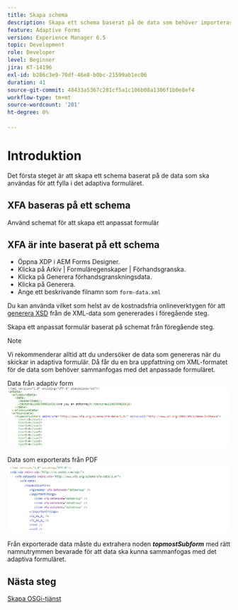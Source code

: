 ```yaml
---
title: Skapa schema
description: Skapa ett schema baserat på de data som behöver importeras till det adaptiva formuläret
feature: Adaptive Forms
version: Experience Manager 6.5
topic: Development
role: Developer
level: Beginner
jira: KT-14196
exl-id: b286c3e9-70df-46e8-b0bc-21599ab1ec06
duration: 41
source-git-commit: 48433a5367c281cf5a1c106b08a1306f1b0e8ef4
workflow-type: tm+mt
source-wordcount: '201'
ht-degree: 0%

---
```


# Introduktion

Det första steget är att skapa ett schema baserat på de data som ska användas för att fylla i det adaptiva formuläret.

## XFA baseras på ett schema

Använd schemat för att skapa ett anpassat formulär

## XFA är inte baserat på ett schema

* Öppna XDP i AEM Forms Designer.
* Klicka på Arkiv | Formuläregenskaper | Förhandsgranska.
* Klicka på Generera förhandsgranskningsdata.
* Klicka på Generera.
* Ange ett beskrivande filnamn som `form-data.xml`

Du kan använda vilket som helst av de kostnadsfria onlineverktygen för att [generera XSD](https://www.freeformatter.com/xsd-generator.html) från de XML-data som genererades i föregående steg.

Skapa ett anpassat formulär baserat på schemat från föregående steg.

>[!NOTE]
>Vi rekommenderar alltid att du undersöker de data som genereras när du skickar in adaptiva formulär. Då får du en bra uppfattning om XML-formatet för de data som behöver sammanfogas med det anpassade formuläret.

Data från adaptiv form
![skickad-data](./assets/af-submitted-data.png)

Data som exporterats från PDF
![exporterade data](./assets/exported-data.png)

Från exporterade data måste du extrahera noden **_topmostSubform_** med rätt namnutrymmen bevarade för att data ska kunna sammanfogas med det adaptiva formuläret.

## Nästa steg

[Skapa OSGi-tjänst](./create-osgi-service.md)
